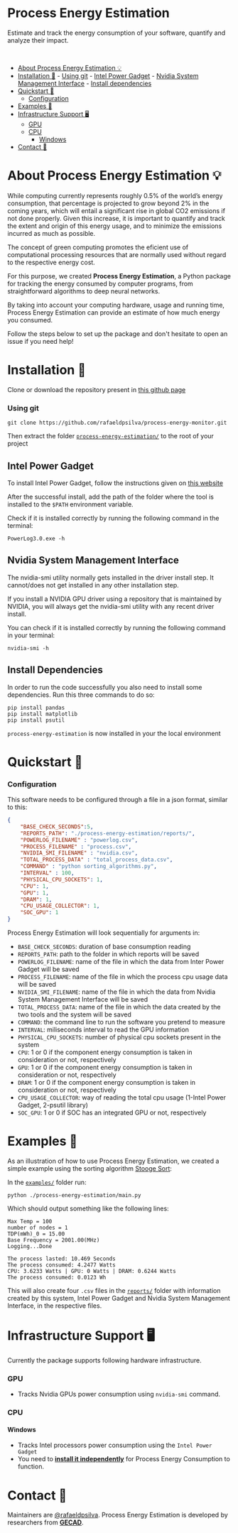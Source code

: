 
# Process Energy Estimation

Estimate and track the energy consumption of your software, quantify and analyze their impact.

<br/>

- [About Process Energy Estimation 💡](#about-process-energy-estimation-)
- [Installation :battery:](#installation-battery)
      - [Using git](#using-git)
      - [Intel Power Gadget](#intel-power-gadget)
      - [Nvidia System Management Interface](#nvidia-system-management-interface)
      - [Install dependencies](#install-dependencies)
- [Quickstart 🚀](#quickstart-)
    - [Configuration](#configuration)
- [Examples 🐤](#examples-)
- [Infrastructure Support 🖥️](#infrastructure-support-️)
    - [GPU](#gpu)
    - [CPU](#cpu)
      - [Windows](#windows)
- [Contact 📝](#contact-)

# About Process Energy Estimation 💡

While computing currently represents roughly 0.5% of the world’s energy consumption, that percentage is projected to grow beyond 2% in the coming years, which will entail a significant rise in global CO2 emissions if not done properly. Given this increase, it is important to quantify and track the extent and origin of this energy usage, and to minimize the emissions incurred as much as possible.

The concept of green computing promotes the eficient use of  computational processing resources that are normally used without regard to the respective energy cost.

For this purpose, we created **Process Energy Estimation**, a Python package for tracking the energy consumed by computer programs, from straightforward algorithms to deep neural networks.

By taking into account your computing hardware, usage and running time, Process Energy Estimation can provide an estimate of how much energy you consumed.

Follow the steps below to set up the package and don't hesitate to open an issue if you need help!

# Installation :battery:
Clone or download the repository present in [this github page](https://github.com/rafaeldpsilva/process-energy-monitor)

### Using git

```
git clone https://github.com/rafaeldpsilva/process-energy-monitor.git
````
Then extract the folder [`process-energy-estimation/`](/process-energy-estimation/)  to the root of your project

## Intel Power Gadget

To install Intel Power Gadget, follow the instructions given on [this website](https://www.intel.com/content/www/us/en/developer/articles/tool/power-gadget.html)

After the successful install, add the path of the folder where the tool is installed to the `$PATH` environment variable.

Check if it is installed correctly by running the following command in the terminal:
```
PowerLog3.0.exe -h
````

## Nvidia System Management Interface

The nvidia-smi utility normally gets installed in the driver install step. It cannot/does not get installed in any other installation step.

If you install a NVIDIA GPU driver using a repository that is maintained by NVIDIA, you will always get the nvidia-smi utility with any recent driver install.

You can check if it is installed correctly by running the following command in your terminal:
```
nvidia-smi -h
````
## Install Dependencies

In order to run the code successfully you also need to install some dependencies. Run this three commands to do so:

```
pip install pandas
pip install matplotlib
pip install psutil
````


`process-energy-estimation` is now installed in your the local environment

# Quickstart 🚀

### Configuration
This software needs to be configured through a file in a json format, similar to this:

```json
{
    "BASE_CHECK_SECONDS":5,
    "REPORTS_PATH": "./process-energy-estimation/reports/",
    "POWERLOG_FILENAME" : "powerlog.csv",
    "PROCESS_FILENAME" : "process.csv",
    "NVIDIA_SMI_FILENAME" : "nvidia.csv",
    "TOTAL_PROCESS_DATA" : "total_process_data.csv",
    "COMMAND" : "python sorting_algorithms.py", 
    "INTERVAL" : 100,
    "PHYSICAL_CPU_SOCKETS": 1,
    "CPU": 1,
    "GPU": 1,
    "DRAM": 1,
    "CPU_USAGE_COLLECTOR": 1,
    "SOC_GPU": 1
}
```

Process Energy Estimation will look sequentially for arguments in:

- `BASE_CHECK_SECONDS`: duration of base consumption reading
- `REPORTS_PATH`: path to the folder in which reports will be saved
- `POWERLOG_FILENAME`: name of the file in which the data from Inter Power Gadget will be saved
- `PROCESS_FILENAME`: name of the file in which the process cpu usage data will be saved
- `NVIDIA_SMI_FILENAME`: name of the file in which the data from Nvidia System Management Interface will be saved
- `TOTAL_PROCESS_DATA`: name of the file in which the data created by the two tools and the system will be saved
- `COMMAND`: the command line to run the software you pretend to measure
- `INTERVAL`: miliseconds interval to read the GPU information
- `PHYSICAL_CPU_SOCKETS`: number of physical cpu sockets present in the system
- `CPU`: 1 or 0 if the component energy consumption is taken in consideration or not, respectively
- `GPU`: 1 or 0 if the component energy consumption is taken in consideration or not, respectively
- `DRAM`: 1 or 0 if the component energy consumption is taken in consideration or not, respectively
- `CPU_USAGE_COLLECTOR`: way of reading the total cpu usage (1-Intel Power Gadget, 2-psutil library)
- `SOC_GPU`: 1 or 0 if SOC has an integrated GPU or not, respectively

# Examples 🐤
As an illustration of how to use Process Energy Estimation, we created a simple example using the sorting algorithm [Stooge Sort](https://www.geeksforgeeks.org/stooge-sort/):

In the [`examples/`](/examples/) folder run:

```
python ./process-energy-estimation/main.py
```
Which should output something like the following lines:

```ProcessReport
Max Temp = 100
number of nodes = 1
TDP(mWh)_0 = 15.00
Base Frequency = 2001.00(MHz)
Logging...Done

The process lasted: 10.469 Seconds
The process consumed: 4.2477 Watts
CPU: 3.6233 Watts | GPU: 0 Watts | DRAM: 0.6244 Watts
The process consumed: 0.0123 Wh
```
This will also create four `.csv` files in the [`reports/`](/examples/reports/) folder with information created by this system, Intel Power Gadget and Nvidia System Management Interface, in the respective files.

# Infrastructure Support 🖥️
Currently the package supports following hardware infrastructure.

### GPU
- Tracks Nvidia GPUs power consumption using `nvidia-smi` command.

### CPU

#### Windows
- Tracks Intel processors power consumption using the `Intel Power Gadget`
- You need to **[install it independently](https://software.intel.com/content/www/us/en/develop/articles/intel-power-gadget.html)** for Process Energy Consumption to function.

# Contact 📝

Maintainers are [@rafaeldpsilva](https://github.com/rafaeldpsilva). Process Energy Estimation is developed by researchers from [**GECAD**](https://www.gecad.isep.ipp.pt).